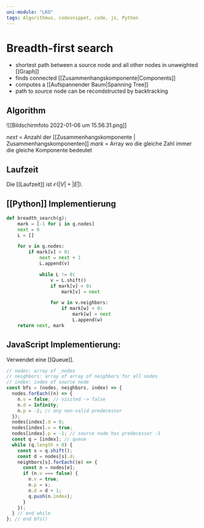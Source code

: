 ```yaml
---
uni-module: "LKO"
tags: Algorithmus, codesnippet, code, js, Python
---
```


# Breadth-first search

- shortest path between a source node and all other nodes in unweighted [[Graph]]
- finds connected [[Zusammenhangskomponente|Components]]
- computes a [[Aufspannender Baum|Spanning Tree]]
- path to source node can be recondstructed by backtracking

## Algorithm

![[Bildschirmfoto 2022-01-06 um 15.56.31.png]]

_next_ = Anzahl der [[Zusammenhangskomponente | Zusammenhangskomponenten]]
_mark_ = Array wo die gleiche Zahl immer die gleiche Komponente bedeutet

## Laufzeit

Die [[Laufzeit]] ist $\mathcal{O}(|V|+|E|)$.

## [[Python]] Implementierung

```python
def breadth_search(g):
	mark = [-1 for i in g.nodes]
	next = 0
	L = []

	for v in g.nodes:
		if mark[v] < 0:
			next = next + 1
			L.append(v)

			while L != 0:
				v = L.shift()
				if mark[v] < 0:
					mark[v] = next

				for w in v.neighbors:
					if mark[w] < 0:
						mark[w] = next
						L.append(w)
	return next, mark
```

## JavaScript Implementierung:

Verwendet eine [[Queue]].

```javascript
// nodes: array of _nodes
// neighbors: array of array of neighbors for all nodes
// index: index of source node
const bfs = (nodes, neighbors, index) => {
  nodes.forEach((n) => {
    n.v = false; // visited -> false
    n.d = Infinity;
    n.p = -2; // any non-valid predecessor
  });
  nodes[index].d = 0;
  nodes[index].v = true;
  nodes[index].p = -1; // source node has predecessor -1
  const q = [index]; // queue
  while (q.length > 0) {
    const s = q.shift();
    const d = nodes[s].d;
    neighbors[s].forEach((e) => {
      const n = nodes[e];
      if (n.v === false) {
        n.v = true;
        n.p = s;
        n.d = d + 1;
        q.push(n.index);
      }
    });
  } // end while
}; // end bfs()
```
